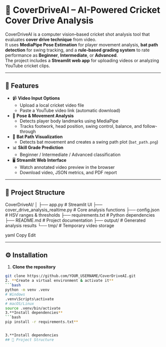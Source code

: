 # 🏏 CoverDriveAI – AI-Powered Cricket Cover Drive Analysis

CoverDriveAI is a computer vision–based cricket shot analysis tool that evaluates **cover drive technique** from video.  
It uses **MediaPipe Pose Estimation** for player movement analysis, **bat path detection** for swing tracking, and a **rule-based grading system** to rate performance as **Beginner**, **Intermediate**, or **Advanced**.  
The project includes a **Streamlit web app** for uploading videos or analyzing YouTube cricket clips.

---

## 🚀 Features
- 📹 **Video Input Options**  
  - Upload a local cricket video file  
  - Paste a YouTube video link (automatic download)
- 🎯 **Pose & Movement Analysis**  
  - Detects player body landmarks using MediaPipe
  - Tracks footwork, head position, swing control, balance, and follow-through
- 🏏 **Bat Path Visualization**  
  - Detects bat movement and creates a swing path plot (`bat_path.png`)
- 📊 **Skill Grade Prediction**  
  - Beginner / Intermediate / Advanced classification
- 🖥 **Streamlit Web Interface**  
  - Watch annotated video preview in the browser
  - Download video, JSON metrics, and PDF report

---
## 📂 Project Structure
CoverDriveAI/
│
├── app.py # Streamlit UI
├── cover_drive_analysis_realtime.py # Core analysis functions
├── config.json # HSV ranges & thresholds
├── requirements.txt # Python dependencies
├── README.md # Project documentation
├── output/ # Generated analysis results
└── tmp/ # Temporary video storage

yaml
Copy
Edit

---

## ⚙️ Installation
1. **Clone the repository**
```bash
git clone https://github.com/YOUR_USERNAME/CoverDriveAI.git
2. **Create a virtual environment & activate it**
```bash
python -m venv .venv
# Windows
.venv\Scripts\activate
# macOS/Linux
source .venv/bin/activate
3.**Install dependencies**
```bash
pip install -r requirements.txt**


3.**Install dependencies
## 📂 Project Structure

